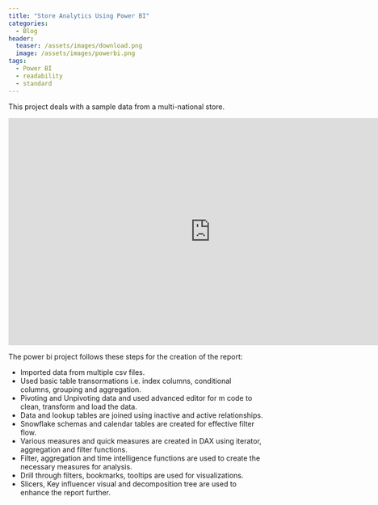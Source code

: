 ```yaml
---
title: "Store Analytics Using Power BI"
categories:
  - Blog
header:
  teaser: /assets/images/download.png
  image: /assets/images/powerbi.png
tags:
  - Power BI
  - readability
  - standard
---
```

This project deals with a sample data from a multi-national store.

<iframe width="800" height="450" src="https://app.powerbi.com/view?r=eyJrIjoiNGU0MWFjNzQtMWMzZS00MTQ5LTkwNDgtYTk5Y2NlMmZjMWZmIiwidCI6IjhhYjFmYjMzLTI2MWUtNDUyOC04ZjU0LTE5NGUzNWZmNzlmNSJ9&pageName=ReportSection578c0f2db8ed400e7a20" frameborder="0" allowFullScreen="true"></iframe>


The power bi project follows these steps for the creation of the report:
- Imported data from multiple csv files.
- Used basic table transormations i.e. index columns, conditional columns, grouping and aggregation.
- Pivoting and Unpivoting data and used advanced editor for m code to clean, transform and load the data.
- Data and lookup tables are joined using inactive and active relationships.
- Snowflake schemas and calendar tables are created for effective filter flow.
- Various measures and quick measures are created in DAX using iterator, aggregation and filter functions.
- Filter, aggregation and time intelligence functions are used to create the necessary measures for analysis.
- Drill through filters, bookmarks, tooltips are used for visualizations.
- Slicers, Key influencer visual and decomposition tree are used to enhance the report further.
	
